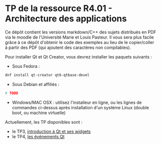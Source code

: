 # TP de la ressource R4.01 - Architecture des applications

Ce dépôt contient les versions markdown/C++ des sujets distribués en PDF via le moodle de l'Université Marie et Louis Pasteur. Il vous sera plus facile grâce à ce dépôt d'obtenir le code des exemples au lieu de le copier/coller à partir des PDF (qui ajoutent des caractères non compilables).

Pour installer Qt et Qt Creator, vous devrez installer les paquets suivants :

 - Sous Fedora :
 ```bash
 dnf install qt-creator qt6-qtbase-devel
 ```
 - Sous Debian et affiliés :
 ```bash
 # TODO
 ```
 - Windows/MAC OSX : utilisez l'installeur en ligne, ou les lignes de commandes ci-dessus après installation d'un système Linux (double boot, ou machine virtuelle)

Actuellement, les TP disponibles sont :

 - le TP3, [introduction à Qt et ses widgets](TP3)
 - le TP4, [les événements Qt](TP4)
